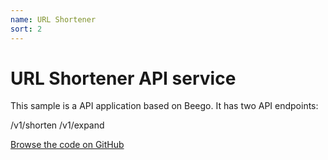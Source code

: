 ```yaml
---
name: URL Shortener
sort: 2
---
```


# URL Shortener API service

This sample is a API application based on Beego. It has two API endpoints:

/v1/shorten
/v1/expand

[Browse the code on GitHub](https://github.com/beego/samples/tree/master/shorturl)
